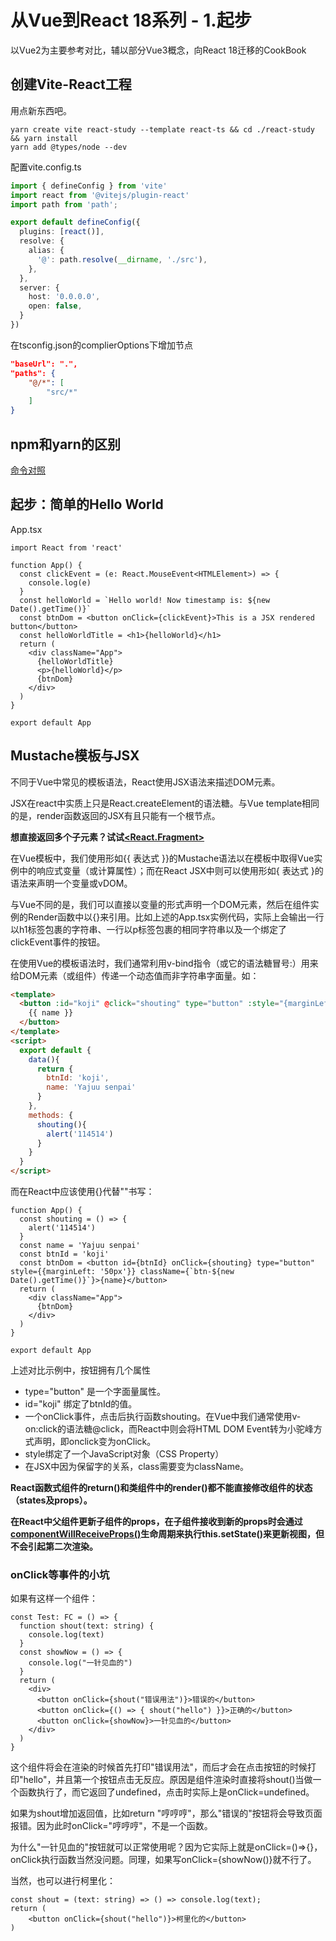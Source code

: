 # 从Vue到React 18系列 - 1.起步

以Vue2为主要参考对比，辅以部分Vue3概念，向React 18迁移的CookBook

## 创建Vite-React工程

用点新东西吧。

```shell
yarn create vite react-study --template react-ts && cd ./react-study && yarn install
yarn add @types/node --dev
```

配置vite.config.ts

```typescript
import { defineConfig } from 'vite'
import react from '@vitejs/plugin-react'
import path from 'path';

export default defineConfig({
  plugins: [react()],
  resolve: {
    alias: {
      '@': path.resolve(__dirname, './src'),
    },
  },
  server: {
    host: '0.0.0.0',
    open: false, 
  }
})
```

在tsconfig.json的complierOptions下增加节点

```json
"baseUrl": ".",
"paths": {
	"@/*": [
		"src/*"
	]
}
```

## npm和yarn的区别

[命令对照](https://www.jianshu.com/p/56c6b171134c)

## 起步：简单的Hello World

App.tsx

```tsx
import React from 'react'

function App() {
  const clickEvent = (e: React.MouseEvent<HTMLElement>) => {
    console.log(e)
  }
  const helloWorld = `Hello world! Now timestamp is: ${new Date().getTime()}`
  const btnDom = <button onClick={clickEvent}>This is a JSX rendered button</button>
  const helloWorldTitle = <h1>{helloWorld}</h1>
  return (
    <div className="App">
      {helloWorldTitle}
      <p>{helloWorld}</p>
      {btnDom}
    </div>
  )
}

export default App
```

## Mustache模板与JSX

不同于Vue中常见的模板语法，React使用JSX语法来描述DOM元素。

JSX在react中实质上只是React.createElement的语法糖。与Vue template相同的是，render函数返回的JSX有且只能有一个根节点。

**想直接返回多个子元素？试试[<React.Fragment>](https://react.docschina.org/docs/fragments.html)**

在Vue模板中，我们使用形如{{ 表达式 }}的Mustache语法以在模板中取得Vue实例中的响应式变量（或计算属性）；而在React JSX中则可以使用形如{ 表达式 }的语法来声明一个变量或vDOM。

与Vue不同的是，我们可以直接以变量的形式声明一个DOM元素，然后在组件实例的Render函数中以{}来引用。比如上述的App.tsx实例代码，实际上会输出一行以h1标签包裹的字符串、一行以p标签包裹的相同字符串以及一个绑定了clickEvent事件的按钮。

在使用Vue的模板语法时，我们通常利用v-bind指令（或它的语法糖冒号:）用来给DOM元素（或组件）传递一个动态值而非字符串字面量。如：

```html
<template>
  <button :id="koji" @click="shouting" type="button" :style="{marginLeft: '50px'}" :class="'btn-'+new Date().getTime()">
    {{ name }}
  </button>
</template>
<script>
  export default {
    data(){
      return {
        btnId: 'koji',
        name: 'Yajuu senpai'
      }
    },
    methods: {
      shouting(){
        alert('114514')
      }
    }
  }
</script>
```

而在React中应该使用{}代替""书写：

```react
function App() {
  const shouting = () => {
    alert('114514')
  }
  const name = 'Yajuu senpai'
  const btnId = 'koji'
  const btnDom = <button id={btnId} onClick={shouting} type="button" style={{marginLeft: '50px'}} className={`btn-${new Date().getTime()}`}>{name}</button>
  return (
    <div className="App">
      {btnDom}
    </div>
  )
}

export default App
```

上述对比示例中，按钮拥有几个属性

* type="button" 是一个字面量属性。
* id="koji" 绑定了btnId的值。
* 一个onClick事件，点击后执行函数shouting。在Vue中我们通常使用v-on:click的语法糖@click，而React中则会将HTML DOM Event转为小驼峰方式声明，即onclick变为onClick。
* style绑定了一个JavaScript对象（CSS Property）
* 在JSX中因为保留字的关系，class需要变为className。

**React函数式组件的return()和类组件中的render()都不能直接修改组件的状态（states及props）。**

**在React中父组件更新子组件的props，在子组件接收到新的props时会通过[componentWillReceiveProps()](https://reactjs.org/docs/react-component.html#componentwillreceiveprops)生命周期来执行this.setState()来更新视图，但不会引起第二次渲染。**

### onClick等事件的小坑

如果有这样一个组件：

```react
const Test: FC = () => {
  function shout(text: string) {
    console.log(text)
  }
  const showNow = () => {
    console.log("一针见血的")
  }
  return (
    <div>
      <button onClick={shout("错误用法")}>错误的</button>
      <button onClick={() => { shout("hello") }}>正确的</button>
      <button onClick={showNow}>一针见血的</button>
    </div>
  )
}
```

这个组件将会在渲染的时候首先打印"错误用法"，而后才会在点击按钮的时候打印"hello"，并且第一个按钮点击无反应。原因是组件渲染时直接将shout()当做一个函数执行了，而它返回了undefined，点击时实际上是onClick=undefined。

如果为shout增加返回值，比如return "哼哼哼"，那么"错误的"按钮将会导致页面报错。因为此时onClick="哼哼哼"，不是一个函数。

为什么"一针见血的"按钮就可以正常使用呢？因为它实际上就是onClick=()=>{}，onClick执行函数当然没问题。同理，如果写onClick={showNow()}就不行了。

当然，也可以进行柯里化：

```tsx
const shout = (text: string) => () => console.log(text);
return (
	<button onClick={shout("hello")}>柯里化的</button>
)
```
